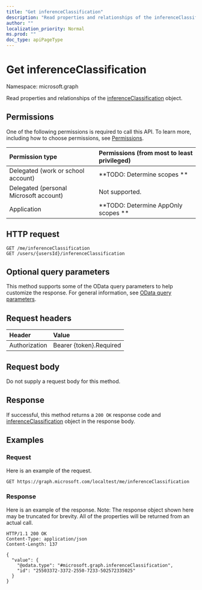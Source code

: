 ```yaml
---
title: "Get inferenceClassification"
description: "Read properties and relationships of the inferenceClassification object."
author: ""
localization_priority: Normal
ms.prod: ""
doc_type: apiPageType
---
```


# Get inferenceClassification

Namespace: microsoft.graph

Read properties and relationships of the [inferenceClassification](../resources/inferenceclassification.md) object.

## Permissions
One of the following permissions is required to call this API. To learn more, including how to choose permissions, see [Permissions](/concepts/permissions-reference.md).

|Permission type|Permissions (from most to least privileged)|
|:---|:---|
|Delegated (work or school account)|**TODO: Determine scopes **|
|Delegated (personal Microsoft account)|Not supported.|
|Application|**TODO: Determine AppOnly scopes **|

## HTTP request
<!-- {
  "blockType": "ignored"
}
-->
``` http
GET /me/inferenceClassification
GET /users/{usersId}/inferenceClassification
```

## Optional query parameters
This method supports some of the OData query parameters to help customize the response. For general information, see [OData query parameters](/graph/query-parameters).

## Request headers
|Header|Value|
|:---|:---|
|Authorization|Bearer {token}.Required|

## Request body
Do not supply a request body for this method.

## Response
If successful, this method returns a `200 OK` response code and [inferenceClassification](../resources/inferenceclassification.md) object in the response body.

## Examples

### Request
Here is an example of the request.
<!-- {
  "blockType": "request",
  "name": "get_inferenceclassification"
}
-->
``` http
GET https://graph.microsoft.com/localtest/me/inferenceClassification
```

### Response
Here is an example of the response. Note: The response object shown here may be truncated for brevity. All of the properties will be returned from an actual call.
<!-- {
  "blockType": "response",
  "truncated": true,
  "@odata.type": "microsoft.graph.inferenceClassification"
}
-->
``` http
HTTP/1.1 200 OK
Content-Type: application/json
Content-Length: 137

{
  "value": {
    "@odata.type": "#microsoft.graph.inferenceClassification",
    "id": "25503372-3372-2550-7233-502572335025"
  }
}
```

